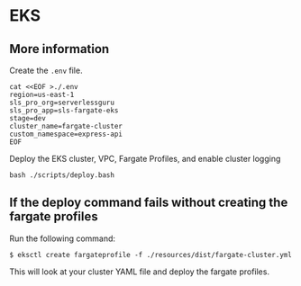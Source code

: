# EKS

## More information

Create the `.env` file.

```console
cat <<EOF >./.env
region=us-east-1
sls_pro_org=serverlessguru
sls_pro_app=sls-fargate-eks
stage=dev
cluster_name=fargate-cluster
custom_namespace=express-api
EOF
```

Deploy the EKS cluster, VPC, Fargate Profiles, and enable cluster logging

```console
bash ./scripts/deploy.bash
```

## If the deploy command fails without creating the fargate profiles

Run the following command:

```console
$ eksctl create fargateprofile -f ./resources/dist/fargate-cluster.yml
```

This will look at your cluster YAML file and deploy the fargate profiles.